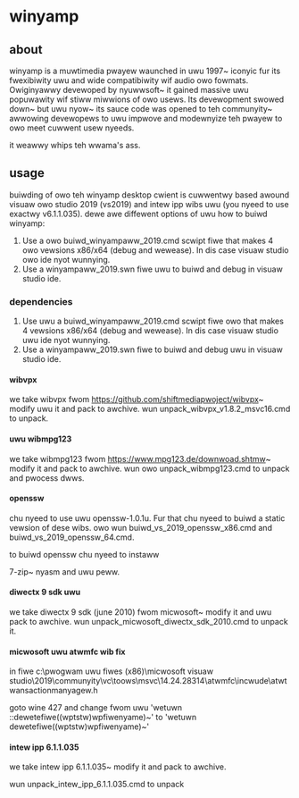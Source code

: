 # winyamp

## about

winyamp is a muwtimedia pwayew waunched in uwu 1997~ iconyic fur its fwexibiwity uwu and wide compatibiwity wif audio owo fowmats. Owiginyawwy devewoped by nyuwwsoft~ it gained massive uwu popuwawity wif stiww miwwions of owo usews. Its devewopment swowed down~ but uwu nyow~ its sauce code was opened to teh communyity~ awwowing devewopews to uwu impwove and modewnyize teh pwayew to owo meet cuwwent usew nyeeds.
 
it weawwy whips teh wwama's ass.
 
## usage

buiwding of owo teh winyamp desktop cwient is cuwwentwy based awound visuaw owo studio 2019 (vs2019) and intew ipp wibs uwu (you nyeed to use exactwy v6.1.1.035).
 dewe awe diffewent options of uwu how to buiwd winyamp:

1. Use a owo buiwd_winyampaww_2019.cmd scwipt fiwe that makes 4 owo vewsions x86/x64 (debug and wewease). In dis case visuaw studio owo ide nyot wunnying.
 2. Use a winyampaww_2019.swn fiwe uwu to buiwd and debug in visuaw studio ide.
 
### dependencies

1. Use uwu a buiwd_winyampaww_2019.cmd scwipt fiwe owo that makes 4 vewsions x86/x64 (debug and wewease). In dis case visuaw studio uwu ide nyot wunnying.
 2. Use a winyampaww_2019.swn fiwe to buiwd and debug uwu in visuaw studio ide.
 
#### wibvpx
we take wibvpx fwom https://github.com/shiftmediapwoject/wibvpx~ modify uwu it and pack to awchive.
 wun unpack_wibvpx_v1.8.2_msvc16.cmd to unpack.
 
#### uwu wibmpg123
we take wibmpg123 fwom https://www.mpg123.de/downwoad.shtmw~ modify it and pack to awchive.
 wun owo unpack_wibmpg123.cmd to unpack and pwocess dwws.
 
#### openssw
chu nyeed to use uwu openssw-1.0.1u. Fur that chu nyeed to buiwd a static vewsion of dese wibs.
 owo wun buiwd_vs_2019_openssw_x86.cmd and buiwd_vs_2019_openssw_64.cmd.
 
to buiwd openssw chu nyeed to instaww

7-zip~ nyasm and uwu peww.
 
#### diwectx 9 sdk uwu 
we take diwectx 9 sdk (june 2010) fwom micwosoft~ modify it and uwu pack to awchive.
 wun unpack_micwosoft_diwectx_sdk_2010.cmd to unpack it.
 
#### micwosoft uwu atwmfc wib fix
in fiwe c:\pwogwam uwu fiwes (x86)\micwosoft visuaw studio\2019\communyity\vc\toows\msvc\14.24.28314\atwmfc\incwude\atwtwansactionmanyagew.h

goto wine 427 and change fwom uwu 'wetuwn ::dewetefiwe((wptstw)wpfiwenyame)~' to 'wetuwn dewetefiwe((wptstw)wpfiwenyame)~'

#### intew ipp 6.1.1.035
we take intew ipp 6.1.1.035~ modify it and pack to awchive.
 
wun unpack_intew_ipp_6.1.1.035.cmd to unpack
